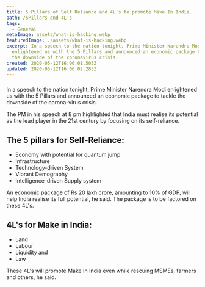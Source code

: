 ```yaml
---
title: 5 Pillars of Self Reliance and 4L's to promote Make In India.
path: /5Pillars-and-4L's
tags:
  - General
metaImage: assets/what-is-hacking.webp
featuredImage: ./assets/what-is-hacking.webp
excerpt: In a speech to the nation tonight, Prime Minister Narendra Modi
  enlightened us with the 5 Pillars and announced an economic package to tackle
  the downside of the coronavirus crisis.
created: 2020-05-12T16:06:01.503Z
updated: 2020-05-12T16:06:02.283Z
---
```

### <!--StartFragment-->

In a speech to the nation tonight, Prime Minister Narendra Modi enlightened us with the 5 Pillars and announced an economic package to tackle the downside of the corona-virus crisis.

The PM in his speech at 8 pm highlighted that India must realise its potential as the lead player in the 21st century by focusing on its self-reliance.

## The 5 pillars for Self-Reliance:

* Economy with potential for quantum jump
* Infrastructure
* Technology-driven System
* Vibrant Demography
* Intelligence-driven Supply system

An economic package of Rs 20 lakh crore, amounting to 10% of GDP, will help India realise its full potential, he said. The package is to be factored on these 4L's.

## 4L's for Make in India:

* Land
* Labour
* Liquidity and 
* Law 

These 4L's will promote Make In India even while rescuing MSMEs, farmers and others, he said.

<!--EndFragment-->